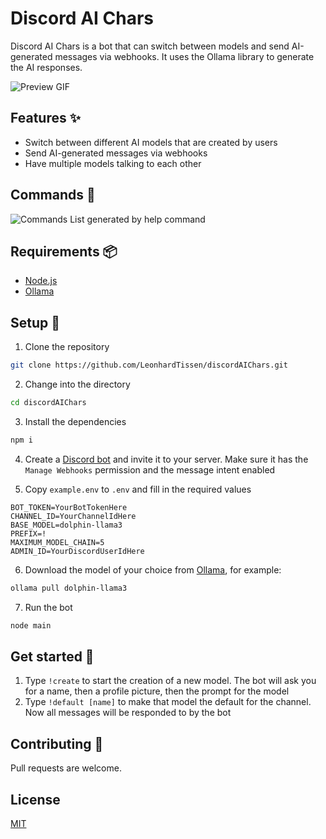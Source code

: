 # Discord AI Chars

Discord AI Chars is a bot that can switch between models and send AI-generated messages via webhooks. It uses the Ollama library to generate the AI responses.

![Preview GIF](https://s.warze.org/discordaichars.gif)

## Features ✨

- Switch between different AI models that are created by users
- Send AI-generated messages via webhooks
- Have multiple models talking to each other

## Commands 📜

![Commands List generated by help command](https://s.warze.org/discordaichars2.png)

## Requirements 📦

- [Node.js](https://nodejs.org/)
- [Ollama](https://ollama.com/download)

## Setup 🔨

1. Clone the repository

```sh
git clone https://github.com/LeonhardTissen/discordAIChars.git
```

2. Change into the directory

```sh
cd discordAIChars
```

3. Install the dependencies

```sh
npm i
```

4. Create a [Discord bot](https://discord.com/developers/applications) and invite it to your server. Make sure it has the `Manage Webhooks` permission and the message intent enabled

5. Copy `example.env` to `.env` and fill in the required values

```env
BOT_TOKEN=YourBotTokenHere
CHANNEL_ID=YourChannelIdHere
BASE_MODEL=dolphin-llama3
PREFIX=!
MAXIMUM_MODEL_CHAIN=5
ADMIN_ID=YourDiscordUserIdHere
```

6. Download the model of your choice from [Ollama](https://ollama.com/library), for example:

```sh
ollama pull dolphin-llama3
```

7. Run the bot

```sh
node main
```

## Get started 🚀

1. Type `!create` to start the creation of a new model. The bot will ask you for a name, then a profile picture, then the prompt for the model
2. Type `!default [name]` to make that model the default for the channel. Now all messages will be responded to by the bot

## Contributing 🤝

Pull requests are welcome.

## License

[MIT](https://choosealicense.com/licenses/mit/)
